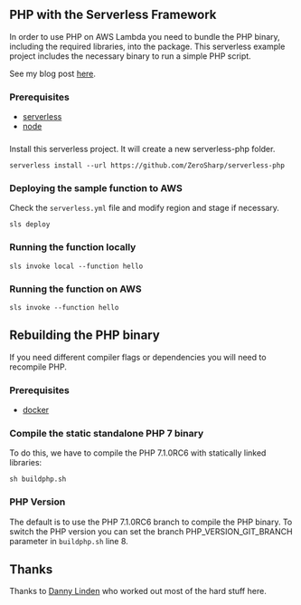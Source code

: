 ## PHP with the Serverless Framework
In order to use PHP on AWS Lambda you need to bundle the PHP binary, including the required libraries, into the package. This serverless example project includes the necessary binary to run a simple PHP script.

See my blog post [here](http://blog.zerosharp.com/the-serverless-framework-and-php/).

### Prerequisites
- [serverless](https://serverless.com/)
- [node](https://nodejs.org)

###

Install this serverless project. It will create a new serverless-php folder.
```shell
serverless install --url https://github.com/ZeroSharp/serverless-php
```

### Deploying the sample function to AWS

Check the `serverless.yml` file and modify region and stage if necessary.
```shell
sls deploy
```

### Running the function locally

```shell
sls invoke local --function hello
```

### Running the function on AWS

```shell
sls invoke --function hello
```

## Rebuilding the PHP binary

If you need different compiler flags or dependencies you will need to recompile PHP.

### Prerequisites
- [docker](https://www.docker.com/)

### Compile the static standalone PHP 7 binary
To do this, we have to compile the PHP 7.1.0RC6 with statically linked libraries:

```shell
sh buildphp.sh
```

### PHP Version
The default is to use the PHP 7.1.0RC6 branch to compile the PHP binary.
To switch the PHP version you can set the branch PHP_VERSION_GIT_BRANCH parameter in `buildphp.sh` line 8.

## Thanks ##

Thanks to [Danny Linden](https://github.com/dannylinden/aws-lambda-php) who worked out most of the hard stuff here.

